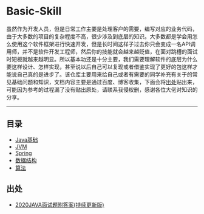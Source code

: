 # Basic-Skill
虽然作为开发人员，但是日常工作主要是处理客户的需要，编写对应的业务代码，由于大多数的项目的复杂程度不高，很少涉及到底层的知识。大多数都是学会用怎么使用这个软件框架进行快速开发，但是长时间这样子过去你只会变成一名API调用师，并不是软件开发工程师，然后你的技能就会越来越贬值，在面对跳槽的面试时短板就越来越明显。所以基本功还是十分主要，我们需要理解软件的底层为什么要这样设计、怎样实现，甚至说以后自己可以复现或者借鉴实现了更好的包这样才能说自己真的是进步了。该仓库主要用来给自己或者有需要的同学补充有关于的常见基础问题和知识，文档内容主要是通过百度、博客收集，下面会将[出处](#source)贴出来，可能因为参考的过程漏了没有贴出原处，请联系我侵权删，感谢各位大佬对知识的分享。

---

## 目录

* [Java基础](doc/java.md)
* [JVM](doc/jvm.md)
* [Spring](https://github.com/shanzhaozhen/Basic-Skill/blob/master/doc/java/spring.md)
* [数据结构](https://github.com/shanzhaozhen/Basic-Skill/blob/master/doc/java/data-structure.md)
* [算法](https://github.com/shanzhaozhen/Basic-Skill/blob/master/doc/algorithm.md)



<h2 id="source">出处</h2>

+ [2020JAVA面试题附答案(持续更新版)](https://blog.csdn.net/weixin_43495390/article/details/86533482)

